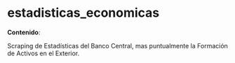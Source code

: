 # estadisticas_economicas

**Contenido**:

Scraping de Estadísticas del Banco Central, mas puntualmente la Formación de Activos en el Exterior. 